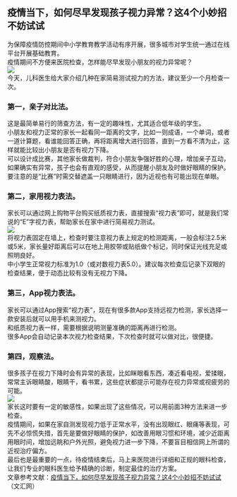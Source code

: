 ## 疫情当下，如何尽早发现孩子视力异常？这4个小妙招不妨试试  
为保障疫情防控期间中小学教育教学活动有序开展，很多城市对学生统一通过在线平台开展基础教育。  
疫情期间不方便来医院检查，怎样能尽早发现小朋友的视力异常呢？  
![](http://cdncms.v-keep.cn/wp-content/uploads/2020/03/453d9891794b42c593b4f137ecf42ea4-1024x683.jpg)  
今天，儿科医生给大家介绍几种在家简易测试视力的方法，建议至少一个月检查一次。  
### 第一，亲子对比法。  
这是最简单易行的筛查方法，有一定的趣味性，尤其适合低年级的学生。  
小朋友和视力正常的家长一起看同一距离的文字，比如一则成语，一个单词，或者一道计算题，看谁能回答正确，再将距离增大进行回答，直到一方看不清为止，这样就能比较出小朋友是否有视力下降。  
可以设计成比赛，其他家长做裁判，符合小朋友争强好胜的心理，增加亲子互动，如果确实有异常，孩子也会有直观的感受，从而提醒小朋友及时做好眼睛的保护。  
要注意的是“比赛”时需交替遮盖一只眼睛进行，因为近视也有可能出现在单眼。  
### 第二，家用视力表法。  
家长可以通过网上购物平台购买纸质视力表，直接搜索“视力表”即可，就是我们常说的“E”字视力表，帮助家长在家中进行简易视力测试。  
![](http://cdncms.v-keep.cn/wp-content/uploads/2020/03/timg99-683x1024.jpg)  
将视力表固定在墙上，检查时要注意视力表上规定的检测距离，一般会标注2.5米或5米，家长量好距离后可以在地上用胶带或贴纸做个标记，同时保证光线充足或照明良好。  
中小学生正常视力标准为1.0（或对数视力表5.0）。建议每次检查后记录下双眼的检查结果，便于动态比较有没有无视力下降。  
### 第三，App视力表法。  
家长可以通过App搜索“视力表”，现在有很多款App支持远视力检测，家长选择一款安装后就可以用手机来测视力。  
和纸质视力表一样，需要根据说明测量准确的距离再进行检测。  
很多App会自动记录本次视力检查结果，下次检查时就可以做对比，很便捷。  
### 第四，观察法。  
很多孩子在视力下降时会有异常的表现，比如眯眼看东西，凑近看电视，爱揉眼，常常主诉眼睛酸，眼睛干，看书累，这些症状都提示可能存在视力异常或视疲劳的可能。  
![](http://cdncms.v-keep.cn/wp-content/uploads/2020/03/285260855544652830-561x1024.png)  
家长这时要有一定的敏感性，如果出现了这些情况，可以用前面3种方法来进一步检查。  
疫情期间，如果在家自测发现视力低于正常水平，没有出现眼红、眼痛等表现，可先不必惊慌失措，首先是要做好眼睛的保护，如改善用眼习惯和环境，减少近距离用眼时间，增加远眺和户外光照，避免视力进一步下降，不要盲目相信网上所谓的近视治疗偏方。  
最后也是最重要的一点，待疫情结束后，马上来医院进行详细和正规的眼科检查，让我们专业的眼科医生给予精确的诊断，制定最佳的治疗方案。  
文章参考文献：<a href="http://feng.ifeng.com/c/7uak7Oy27Mw">疫情当下，如何尽早发现孩子视力异常？这4个小妙招不妨试试</a>（文汇网）  
